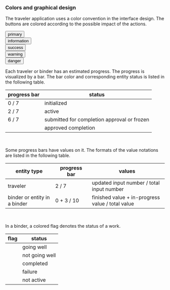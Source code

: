 ### Colors and graphical design

The traveler application uses a color convention in the interface design. The
buttons are colored according to the possible impact of the actions.

<div><button class="btn btn-primary">primary</button></div>
<div><button class="btn btn-info">information</button></div>
<div><button class="btn btn-success">success</button></div>
<div><button class="btn btn-warning">warning</button></div>
<div><button class="btn btn-danger">danger</button></div>

Each traveler or binder has an estimated progress. The progress is visualized by
a bar. The bar color and corresponding entity status is listed in the following
table.

<!-- prettier-ignore -->
| progress bar | status |
| -------------| -----------|
| <div class="progress" style="width: 100px;"><div class="bar bar-success" style="width:0%;"></div><div class="bar bar-info" style="width:0%;"></div><div class="progress-value">0 / 7</div></div> | initialized |
| <div class="progress active progress-striped" style="width: 100px;"><div class="bar bar-success" style="width:0%;"></div><div class="bar bar-info" style="width:28%;"></div><div class="progress-value">2 / 7</div></div> | active |
| <div class="progress" style="width: 100px;"><div class="bar bar-success" style="width:0%;"></div><div class="bar bar-info" style="width:85%;"></div><div class="progress-value">6 / 7</div></div> | submitted for completion approval or frozen |
| <div class="progress" style="width: 100px;"><div class="bar bar-success" style="width:100%;"></div><div class="bar bar-info" style="width:0%;"></div><div class="progress-value"></div></div> | approved completion |

<br/>

Some progress bars have values on it. The formats of the value notations are
listed in the following table.

<!-- prettier-ignore -->
| entity type | progress bar | values |
| ----------- | ------------ | ------ |
| traveler | <div class="progress active progress-striped" style="width: 100px;"><div class="bar bar-success" style="width:0%;"></div><div class="bar bar-info" style="width:28%;"></div><div class="progress-value">2 / 7</div></div> | updated input number / total input number |
| binder or entity in a binder | <div class="progress active progress-striped" style="width: 100px;"><div class="bar bar-success" style="width:0%;"></div><div class="bar bar-info" style="width:25%;"></div><div class="progress-value">0 + 3 / 10</div></div> | finished value + in-progress value / total value |

<br/>

In a binder, a colored flag denotes the status of a work.

<!-- prettier-ignore -->
| flag | status |
| -------------| -----------|
| <i class="fa fa-flag fa-lg text-info"></i> | going well |
| <i class="fa fa-flag fa-lg text-warning"></i> | not going well |
| <i class="fa fa-flag fa-lg text-success"></i> | completed |
| <i class="fa fa-flag fa-lg text-error"></i> | failure |
| <i class="fa fa-flag fa-lg black"></i> | not active |
